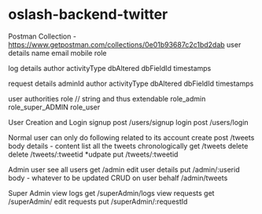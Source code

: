 # oslash-backend-twitter

Postman Collection - https://www.getpostman.com/collections/0e01b93687c2c1bd2dab
user details
	name
	email
	mobile
	role

log details
	author
	activityType
	dbAltered
	dbFieldId
	timestamps
	
request details
	adminId
	author
	activityType
	dbAltered
	dbFieldId
	timestamps
	
user authorities
	role // string and thus extendable
		role_admin
		role_super_ADMIN
		role_user

User Creation and Login
	signup
		post /users/signup
	login
		post /users/login

Normal user
	can only do following related to its account
	create
		post /tweets
		body details - content
	list all the tweets chronologically
		get /tweets
	delete
		delete /tweets/:tweetid
	*udpate
		put /tweets/:tweetid

Admin user
	see all users
		get /admin
	edit user details
		put /admin/:userid
		body - whatever to be updated
	CRUD on user behalf
		/admin/tweets 

Super Admin
	view logs
		get /superAdmin/logs
	view requests
		get /superAdmin/
	edit requests
		put /superAdmin/:requestId
	
